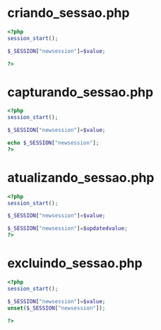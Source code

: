 # criando_sessao.php
```php
<?php
session_start();

$_SESSION["newsession"]=$value;

?>
```

# capturando_sessao.php
```php
<?php
session_start();

$_SESSION["newsession"]=$value;

echo $_SESSION["newsession"];
?>
```

# atualizando_sessao.php
```php
<?php
session_start();

$_SESSION["newsession"]=$value;

$_SESSION["newsession"]=$updatedvalue;
?>
```

# excluindo_sessao.php
```php
<?php
session_start();

$_SESSION["newsession"]=$value;
unset($_SESSION["newsession"]);

?>
```
